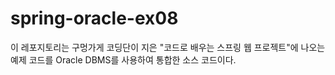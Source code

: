 # spring-oracle-ex08

이 레포지토리는 구멍가게 코딩단이 지은 "코드로 배우는 스프링 웹 프로젝트"에 나오는 예제 코드를
Oracle DBMS를 사용하여 통합한 소스 코드이다.
